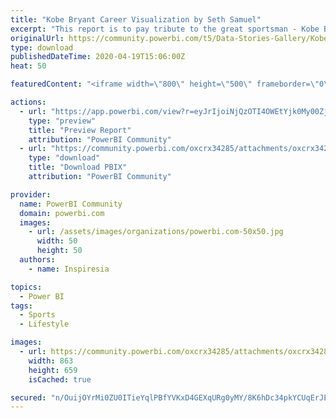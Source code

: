 ```yaml
---
title: "Kobe Bryant Career Visualization by Seth Samuel"
excerpt: "This report is to pay tribute to the great sportsman - Kobe Bryant. Contact: https://www.linkedin.com/in/samuelseth/"
originalUrl: https://community.powerbi.com/t5/Data-Stories-Gallery/Kobe-Bryant-Career-Visualization-by-Seth-Samuel/m-p/1035021
type: download
publishedDateTime: 2020-04-19T15:06:00Z
heat: 50

featuredContent: "<iframe width=\"800\" height=\"500\" frameborder=\"0\" src=\"https://app.powerbi.com/view?r=eyJrIjoiNjQzOTI4OWEtYjk0My00ZjJjLWEyOGEtYWMyZDRhZWQ4YTE1IiwidCI6ImYxYmM0MDQxLTFlY2ItNGIwMi05YzVmLWJkNjdiYmJhODI0OCJ9\"></iframe>"

actions:
  - url: "https://app.powerbi.com/view?r=eyJrIjoiNjQzOTI4OWEtYjk0My00ZjJjLWEyOGEtYWMyZDRhZWQ4YTE1IiwidCI6ImYxYmM0MDQxLTFlY2ItNGIwMi05YzVmLWJkNjdiYmJhODI0OCJ9"
    type: "preview"
    title: "Preview Report"
    attribution: "PowerBI Community"
  - url: "https://community.powerbi.com/oxcrx34285/attachments/oxcrx34285/DataStoriesGallery/3797/2/Kobe%20Career.pbix"
    type: "download"
    title: "Download PBIX"
    attribution: "PowerBI Community"

provider:
  name: PowerBI Community
  domain: powerbi.com
  images:
    - url: /assets/images/organizations/powerbi.com-50x50.jpg
      width: 50
      height: 50
  authors:
    - name: Inspiresia

topics:
  - Power BI
tags:
  - Sports
  - Lifestyle

images:
  - url: https://community.powerbi.com/oxcrx34285/attachments/oxcrx34285/DataStoriesGallery/3797/1/KB.PNG
    width: 863
    height: 659
    isCached: true

secured: "n/OuijOYrMi0ZU0ITieYqlPBfYVKxD4GEXqURg0yMY/8K6hDc34pkYCUqErJE9Ps7d9QoB27Ie4Fns8xy8LIOX3DA9NTdudu91RSP8WTnfavEhMbt5KazVBOD4taMAhcumZWGxHNdArXIj/v38ZBxFWAOOy0g9IT4bCx3Jcqkf//lLJ9aLtZ0LBbtTZJMYdzce6FYQSfTza+0pTkhRB7LOLgG3eq9bE/jvHNaxLc8hS1z7RPSAu2QHM94NyssMPLqyE2IBeCpIGI5GG0gmfR9jkKoUrcokeW8Niwi5WNLQebmhjdTwGiTVTQ693TvQfm00/hqvNBTLzQut/OxsqfsFpxNYV72YoCUZ2Yek8lRvkos7jUknMtx9dw5iqclZPkIE2OR3wVjylu4ayusu5Msw==;33YfAOeKdUSnZtX6k00tBQ=="
---
```


